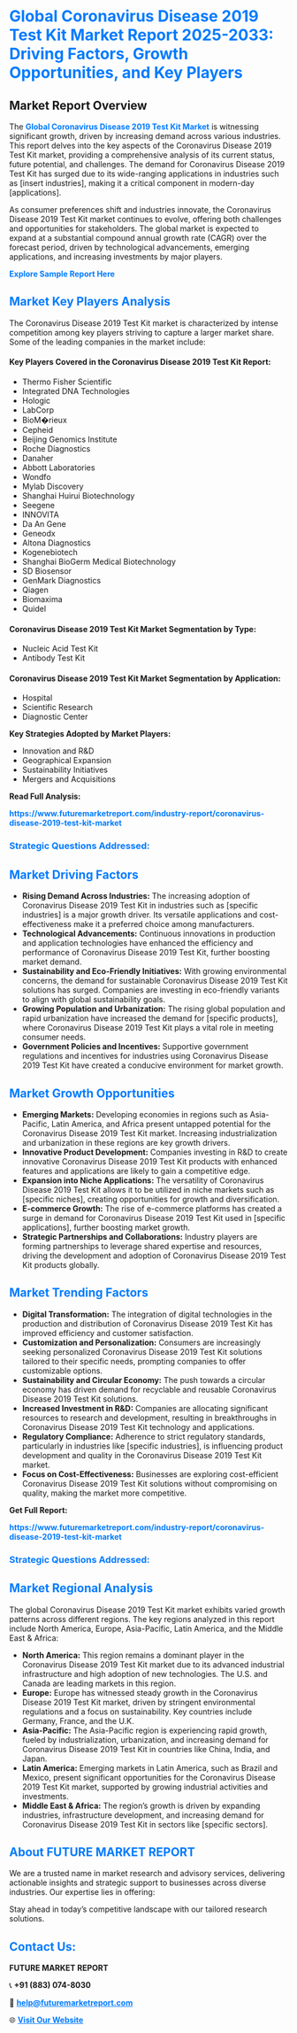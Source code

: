 <h1 style="color: #007BFF;">Global Coronavirus Disease 2019 Test Kit Market Report 2025-2033: Driving Factors, Growth Opportunities, and Key Players</h1>

<section id="overview">
<h2>Market Report Overview</h2>
<p>The <a href="https://www.futuremarketreport.com/industry-report/coronavirus-disease-2019-test-kit-market" style="color: #007BFF; text-decoration: none;"><strong>Global Coronavirus Disease 2019 Test Kit Market</strong></a> is witnessing significant growth, driven by increasing demand across various industries. This report delves into the key aspects of the Coronavirus Disease 2019 Test Kit market, providing a comprehensive analysis of its current status, future potential, and challenges. The demand for Coronavirus Disease 2019 Test Kit has surged due to its wide-ranging applications in industries such as [insert industries], making it a critical component in modern-day [applications].</p>
<p>As consumer preferences shift and industries innovate, the Coronavirus Disease 2019 Test Kit market continues to evolve, offering both challenges and opportunities for stakeholders. The global market is expected to expand at a substantial compound annual growth rate (CAGR) over the forecast period, driven by technological advancements, emerging applications, and increasing investments by major players.</p>
</section>

<section id="overview">
<p><a href="https://www.futuremarketreport.com/request-sample/reportId=77770" style="color: #007BFF; text-decoration: none;"><strong>Explore Sample Report Here</strong></a></p>
</section>

<section id="key-players">
<h2 style="color: #007BFF;">Market Key Players Analysis</h2>
<p>The Coronavirus Disease 2019 Test Kit market is characterized by intense competition among key players striving to capture a larger market share. Some of the leading companies in the market include:</p>
<h4>Key Players Covered in the Coronavirus Disease 2019 Test Kit Report:</h4>
<ul><li>Thermo Fisher Scientific</li><li>Integrated DNA Technologies</li><li>Hologic</li><li>LabCorp</li><li>BioM�rieux</li><li>Cepheid</li><li>Beijing Genomics Institute</li><li>Roche Diagnostics</li><li>Danaher</li><li>Abbott Laboratories</li><li>Wondfo</li><li>Mylab Discovery</li><li>Shanghai Huirui Biotechnology</li><li>Seegene</li><li>INNOVITA</li><li>Da An Gene</li><li>Geneodx</li><li>Altona Diagnostics</li><li>Kogenebiotech</li><li>Shanghai BioGerm Medical Biotechnology</li><li>SD Biosensor</li><li>GenMark Diagnostics</li><li>Qiagen</li><li>Biomaxima</li><li>Quidel</li></ul>
<h4>Coronavirus Disease 2019 Test Kit Market Segmentation by Type:</h4>
<ul><li>Nucleic Acid Test Kit</li><li>Antibody Test Kit</li></ul>

<h4>Coronavirus Disease 2019 Test Kit Market Segmentation by Application:</h4>
<ul><li>Hospital</li><li>Scientific Research</li><li>Diagnostic Center</li></ul>
<p><strong>Key Strategies Adopted by Market Players:</strong></p>
<ul>
<li>Innovation and R&D</li>
<li>Geographical Expansion</li>
<li>Sustainability Initiatives</li>
<li>Mergers and Acquisitions</li>
</ul>
</section>

<section>
<p><strong>Read Full Analysis: </strong></p><a href="https://www.futuremarketreport.com/industry-report/coronavirus-disease-2019-test-kit-market" style="color: #007BFF; text-decoration: none;"><strong>https://www.futuremarketreport.com/industry-report/coronavirus-disease-2019-test-kit-market</strong></a>
<h3 style="color: #007BFF;">Strategic Questions Addressed:</h3>
</section>

<section id="driving-factors">
<h2 style="color: #007BFF;">Market Driving Factors</h2>
<ul>
<li><strong>Rising Demand Across Industries:</strong> The increasing adoption of Coronavirus Disease 2019 Test Kit in industries such as [specific industries] is a major growth driver. Its versatile applications and cost-effectiveness make it a preferred choice among manufacturers.</li>
<li><strong>Technological Advancements:</strong> Continuous innovations in production and application technologies have enhanced the efficiency and performance of Coronavirus Disease 2019 Test Kit, further boosting market demand.</li>
<li><strong>Sustainability and Eco-Friendly Initiatives:</strong> With growing environmental concerns, the demand for sustainable Coronavirus Disease 2019 Test Kit solutions has surged. Companies are investing in eco-friendly variants to align with global sustainability goals.</li>
<li><strong>Growing Population and Urbanization:</strong> The rising global population and rapid urbanization have increased the demand for [specific products], where Coronavirus Disease 2019 Test Kit plays a vital role in meeting consumer needs.</li>
<li><strong>Government Policies and Incentives:</strong> Supportive government regulations and incentives for industries using Coronavirus Disease 2019 Test Kit have created a conducive environment for market growth.</li>
</ul>
</section>

<section id="growth-opportunities">
<h2 style="color: #007BFF;">Market Growth Opportunities</h2>
<ul>
<li><strong>Emerging Markets:</strong> Developing economies in regions such as Asia-Pacific, Latin America, and Africa present untapped potential for the Coronavirus Disease 2019 Test Kit market. Increasing industrialization and urbanization in these regions are key growth drivers.</li>
<li><strong>Innovative Product Development:</strong> Companies investing in R&D to create innovative Coronavirus Disease 2019 Test Kit products with enhanced features and applications are likely to gain a competitive edge.</li>
<li><strong>Expansion into Niche Applications:</strong> The versatility of Coronavirus Disease 2019 Test Kit allows it to be utilized in niche markets such as [specific niches], creating opportunities for growth and diversification.</li>
<li><strong>E-commerce Growth:</strong> The rise of e-commerce platforms has created a surge in demand for Coronavirus Disease 2019 Test Kit used in [specific applications], further boosting market growth.</li>
<li><strong>Strategic Partnerships and Collaborations:</strong> Industry players are forming partnerships to leverage shared expertise and resources, driving the development and adoption of Coronavirus Disease 2019 Test Kit products globally.</li>
</ul>
</section>

<section id="trending-factors">
<h2 style="color: #007BFF;">Market Trending Factors</h2>
<ul>
<li><strong>Digital Transformation:</strong> The integration of digital technologies in the production and distribution of Coronavirus Disease 2019 Test Kit has improved efficiency and customer satisfaction.</li>
<li><strong>Customization and Personalization:</strong> Consumers are increasingly seeking personalized Coronavirus Disease 2019 Test Kit solutions tailored to their specific needs, prompting companies to offer customizable options.</li>
<li><strong>Sustainability and Circular Economy:</strong> The push towards a circular economy has driven demand for recyclable and reusable Coronavirus Disease 2019 Test Kit solutions.</li>
<li><strong>Increased Investment in R&D:</strong> Companies are allocating significant resources to research and development, resulting in breakthroughs in Coronavirus Disease 2019 Test Kit technology and applications.</li>
<li><strong>Regulatory Compliance:</strong> Adherence to strict regulatory standards, particularly in industries like [specific industries], is influencing product development and quality in the Coronavirus Disease 2019 Test Kit market.</li>
<li><strong>Focus on Cost-Effectiveness:</strong> Businesses are exploring cost-efficient Coronavirus Disease 2019 Test Kit solutions without compromising on quality, making the market more competitive.</li>
</ul>
</section>

<section>
<p><strong>Get Full Report: </strong></p><a href="https://www.futuremarketreport.com/industry-report/coronavirus-disease-2019-test-kit-market" style="color: #007BFF; text-decoration: none;"><strong>https://www.futuremarketreport.com/industry-report/coronavirus-disease-2019-test-kit-market</strong></a>
<h3 style="color: #007BFF;">Strategic Questions Addressed:</h3>
</section>


<section id="regional-analysis">
<h2 style="color: #007BFF;">Market Regional Analysis</h2>
<p>The global Coronavirus Disease 2019 Test Kit market exhibits varied growth patterns across different regions. The key regions analyzed in this report include North America, Europe, Asia-Pacific, Latin America, and the Middle East & Africa:</p>
<ul>
<li><strong>North America:</strong> This region remains a dominant player in the Coronavirus Disease 2019 Test Kit market due to its advanced industrial infrastructure and high adoption of new technologies. The U.S. and Canada are leading markets in this region.</li>
<li><strong>Europe:</strong> Europe has witnessed steady growth in the Coronavirus Disease 2019 Test Kit market, driven by stringent environmental regulations and a focus on sustainability. Key countries include Germany, France, and the U.K.</li>
<li><strong>Asia-Pacific:</strong> The Asia-Pacific region is experiencing rapid growth, fueled by industrialization, urbanization, and increasing demand for Coronavirus Disease 2019 Test Kit in countries like China, India, and Japan.</li>
<li><strong>Latin America:</strong> Emerging markets in Latin America, such as Brazil and Mexico, present significant opportunities for the Coronavirus Disease 2019 Test Kit market, supported by growing industrial activities and investments.</li>
<li><strong>Middle East & Africa:</strong> The region’s growth is driven by expanding industries, infrastructure development, and increasing demand for Coronavirus Disease 2019 Test Kit in sectors like [specific sectors].</li>
</ul>
</section>

<footer>
<h2 style="color: #007BFF;">About FUTURE MARKET REPORT</h2>
<p>We are a trusted name in market research and advisory services, delivering actionable insights and strategic support to businesses across diverse industries. Our expertise lies in offering:</p>

<p>Stay ahead in today’s competitive landscape with our tailored research solutions.</p>

<h2 style="color: #007BFF;">Contact Us:</h2>
<p><strong>FUTURE MARKET REPORT</strong></p>
<p>📞 <strong>+91 (883) 074-8030</strong></p>
<p>📧 <strong><a href="mailto:help@futuremarketreport.com" style="color: #007BFF;">help@futuremarketreport.com</a></strong></p>
<p>🌐 <strong><a href="https://www.futuremarketreport.com/" style="color: #007BFF;">Visit Our Website</a></strong></p>
</footer>